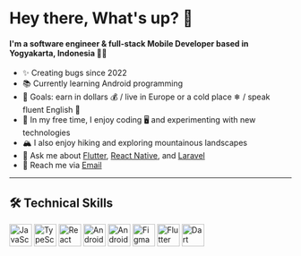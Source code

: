 <h1 align="left">Hey there, What's up? 👋</h1>

<h4 align="left">
I'm a software engineer & full-stack Mobile Developer based in Yogyakarta, Indonesia 👨‍💻
</h4>

<ul align="left">
  <li>✨ Creating bugs since 2022</li>
  <li>📚 Currently learning Android programming</li>
  <li>🎯 Goals: earn in dollars 💰 / live in Europe or a cold place ❄ / speak fluent English 🚀</li>
  <li>🎲 In my free time, I enjoy coding 🖥️ and experimenting with new technologies</li>
  <li>🏔 I also enjoy hiking and exploring mountainous landscapes</li>
  <li>💬 Ask me about <a href="https://flutter.dev">Flutter</a>, <a href="https://reactnative.dev">React Native</a>, and <a href="https://laravel.com">Laravel</a></li>
  <li>📧 Reach me via <a href="mailto:raffizimraan27@gmail.com">Email</a></li>
</ul>

---

<h2 align="left">🛠️ Technical Skills</h2>

<p align="left">
  <img src="https://cdn.jsdelivr.net/gh/devicons/devicon/icons/javascript/javascript-original.svg" height="40" alt="JavaScript logo" />
  <img src="https://cdn.jsdelivr.net/gh/devicons/devicon/icons/typescript/typescript-original.svg" height="40" alt="TypeScript logo" />
  <img src="https://cdn.jsdelivr.net/gh/devicons/devicon/icons/react/react-original.svg" height="40" alt="React logo" />
  <img src="https://cdn.jsdelivr.net/gh/devicons/devicon/icons/android/android-original.svg" height="40" alt="Android logo" />
  <img src="https://cdn.jsdelivr.net/gh/devicons/devicon/icons/androidstudio/androidstudio-original.svg" height="40" alt="Android Studio logo" />
  <img src="https://cdn.jsdelivr.net/gh/devicons/devicon/icons/figma/figma-original.svg" height="40" alt="Figma logo" />
  <img src="https://cdn.jsdelivr.net/gh/devicons/devicon/icons/flutter/flutter-original.svg" height="40" alt="Flutter logo" />
  <img src="https://cdn.jsdelivr.net/gh/devicons/devicon/icons/dart/dart-original.svg" height="40" alt="Dart logo" />
</p>
